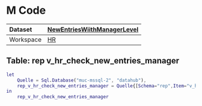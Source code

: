 



# M Code

|Dataset|[NewEntriesWiithManagerLevel](./../NewEntriesWiithManagerLevel.md)|
| :--- | :--- |
|Workspace|[HR](../../Workspaces/HR.md)|

## Table: rep v_hr_check_new_entries_manager


```m
let
    Quelle = Sql.Database("muc-mssql-2", "datahub"),
    rep_v_hr_check_new_entries_manager = Quelle{[Schema="rep",Item="v_hr_check_new_entries_manager"]}[Data]
in
    rep_v_hr_check_new_entries_manager
```

